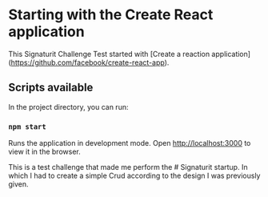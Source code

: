 # Starting with the Create React application

This Signaturit Challenge Test started with [Create a reaction application] (https://github.com/facebook/create-react-app).

## Scripts available

In the project directory, you can run:

### `npm start`

Runs the application in development mode.
Open [http://localhost:3000](http://localhost:3000) to view it in the browser.

This is a test challenge that made me perform the # Signaturit startup.
In which I had to create a simple Crud according to the design I was previously given.




